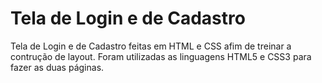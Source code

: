 # Tela de Login e de Cadastro
Tela de Login e de Cadastro feitas em HTML e CSS afim de treinar a contrução de layout.
Foram utilizadas as linguagens HTML5 e CSS3 para fazer as duas páginas.
